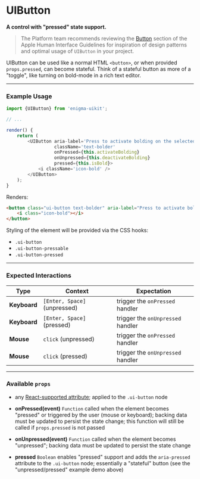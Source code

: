 # UIButton
__A control with "pressed" state support.__

> The Platform team recommends reviewing the [Button](https://developer.apple.com/library/mac/documentation/UserExperience/Conceptual/OSXHIGuidelines/ControlsButtons.html#//apple_ref/doc/uid/20000957-CH48-SW2) section of the Apple Human Interface Guidelines for inspiration of design patterns and optimal usage of `UIButton` in your project.

UIButton can be used like a normal HTML `<button>`, or when provided `props.pressed`, can become stateful. Think of a stateful button as more of a "toggle", like turning on bold-mode in a rich text editor.

---

### Example Usage

```js
import {UIButton} from 'enigma-uikit';

// ...

render() {
    return (
        <UIButton aria-label='Press to activate bolding on the selected text and new input.'
                  className='text-bolder'
                  onPressed={this.activateBolding}
                  onUnpressed={this.deactivateBolding}
                  pressed={this.isBold}>
            <i className='icon-bold' />
        </UIButton>
    );
}
```
Renders:
```html
<button class="ui-button text-bolder" aria-label="Press to activate bolding on the selected text and new input." aria-pressed="true">
    <i class="icon-bold"></i>
</button>
```

Styling of the element will be provided via the CSS hooks:

- `.ui-button`
- `.ui-button-pressable`
- `.ui-button-pressed`

---

### Expected Interactions

Type | Context | Expectation
---- | ------- | -----------
__Keyboard__ | `[Enter, Space]` (unpressed) | trigger the `onPressed` handler
__Keyboard__ | `[Enter, Space]` (pressed) | trigger the `onUnpressed` handler
__Mouse__ | `click` (unpressed) | trigger the `onPressed` handler
__Mouse__ | `click` (pressed) | trigger the `onUnpressed` handler

---

### Available `props`

- any [React-supported attribute](https://facebook.github.io/react/docs/tags-and-attributes.html#html-attributes); applied to the `.ui-button` node

- __onPressed(event)__ `Function`
  called when the element becomes "pressed" or triggered by the user (mouse or keyboard); backing data must be updated to persist the state change; this function will still be called if `props.pressed` is not passed

- __onUnpressed(event)__ `Function`
  called when the element becomes "unpressed"; backing data must be updated to persist the state change

- __pressed__ `Boolean`
  enables "pressed" support and adds the `aria-pressed` attribute to the `.ui-button` node; essentially a "stateful" button (see the "unpressed/pressed" example demo above)
